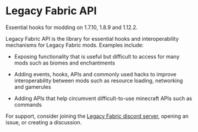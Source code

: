 # Legacy Fabric API



Essential hooks for modding on 1.7.10, 1.8.9 and 1.12.2.



Legacy Fabric API is the library for essential hooks and interoperability mechanisms for Legacy Fabric mods. Examples include:



- Exposing functionality that is useful but difficult to access for many mods such as biomes and enchantments

- Adding events, hooks, APIs and commonly used hacks to improve interoperability between mods such as resource loading, networking and gamerules

- Adding APIs that help circumvent difficult-to-use minecraft APIs such as commands



For support, consider joining the [Legacy Fabric discord server](https://legacyfabric.net/discord), opening an issue, or creating a discussion.




